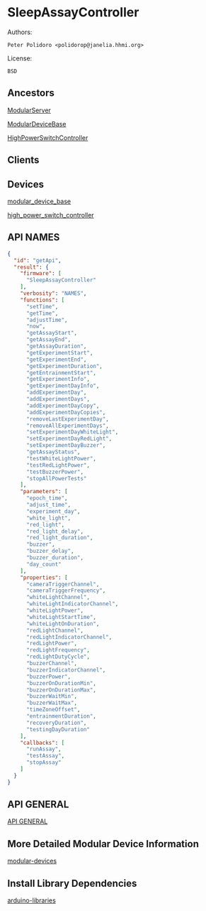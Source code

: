 # SleepAssayController

Authors:

    Peter Polidoro <polidorop@janelia.hhmi.org>

License:

    BSD

## Ancestors

[ModularServer](https://github.com/janelia-arduino/ModularServer)

[ModularDeviceBase](https://github.com/janelia-arduino/ModularDeviceBase)

[HighPowerSwitchController](https://github.com/janelia-arduino/HighPowerSwitchController)

## Clients

## Devices

[modular_device_base](https://github.com/janelia-modular-devices/modular_device_base.git)

[high_power_switch_controller](https://github.com/janelia-modular-devices/high_power_switch_controller.git)

## API NAMES

```json
{
  "id": "getApi",
  "result": {
    "firmware": [
      "SleepAssayController"
    ],
    "verbosity": "NAMES",
    "functions": [
      "setTime",
      "getTime",
      "adjustTime",
      "now",
      "getAssayStart",
      "getAssayEnd",
      "getAssayDuration",
      "getExperimentStart",
      "getExperimentEnd",
      "getExperimentDuration",
      "getEntrainmentStart",
      "getExperimentInfo",
      "getExperimentDayInfo",
      "addExperimentDay",
      "addExperimentDays",
      "addExperimentDayCopy",
      "addExperimentDayCopies",
      "removeLastExperimentDay",
      "removeAllExperimentDays",
      "setExperimentDayWhiteLight",
      "setExperimentDayRedLight",
      "setExperimentDayBuzzer",
      "getAssayStatus",
      "testWhiteLightPower",
      "testRedLightPower",
      "testBuzzerPower",
      "stopAllPowerTests"
    ],
    "parameters": [
      "epoch_time",
      "adjust_time",
      "experiment_day",
      "white_light",
      "red_light",
      "red_light_delay",
      "red_light_duration",
      "buzzer",
      "buzzer_delay",
      "buzzer_duration",
      "day_count"
    ],
    "properties": [
      "cameraTriggerChannel",
      "cameraTriggerFrequency",
      "whiteLightChannel",
      "whiteLightIndicatorChannel",
      "whiteLightPower",
      "whiteLightStartTime",
      "whiteLightOnDuration",
      "redLightChannel",
      "redLightIndicatorChannel",
      "redLightPower",
      "redLightFrequency",
      "redLightDutyCycle",
      "buzzerChannel",
      "buzzerIndicatorChannel",
      "buzzerPower",
      "buzzerOnDurationMin",
      "buzzerOnDurationMax",
      "buzzerWaitMin",
      "buzzerWaitMax",
      "timeZoneOffset",
      "entrainmentDuration",
      "recoveryDuration",
      "testingDayDuration"
    ],
    "callbacks": [
      "runAssay",
      "testAssay",
      "stopAssay"
    ]
  }
}
```

## API GENERAL

[API GENERAL](./api/)

## More Detailed Modular Device Information

[modular-devices](https://github.com/janelia-modular-devices/modular-devices)

## Install Library Dependencies

[arduino-libraries](https://github.com/janelia-arduino/arduino-libraries)
